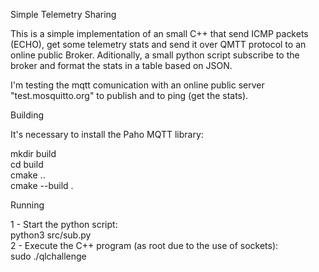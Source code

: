 Simple Telemetry Sharing

This is a simple implementation of an small C++ that send ICMP packets (ECHO), get some telemetry stats and send it over QMTT protocol to an online public Broker. Aditionally, a small python script subscribe to the broker and format the stats in a table based on JSON.

I'm testing the mqtt comunication with an online public server "test.mosquitto.org" to publish and to ping (get the stats).

Building

It's necessary to install the Paho MQTT library:

mkdir build  
cd build  
cmake ..  
cmake --build .  

Running

1 - Start the python script:  
python3 src/sub.py  
2 - Execute the C++ program (as root due to the use of sockets):  
sudo ./qlchallenge
